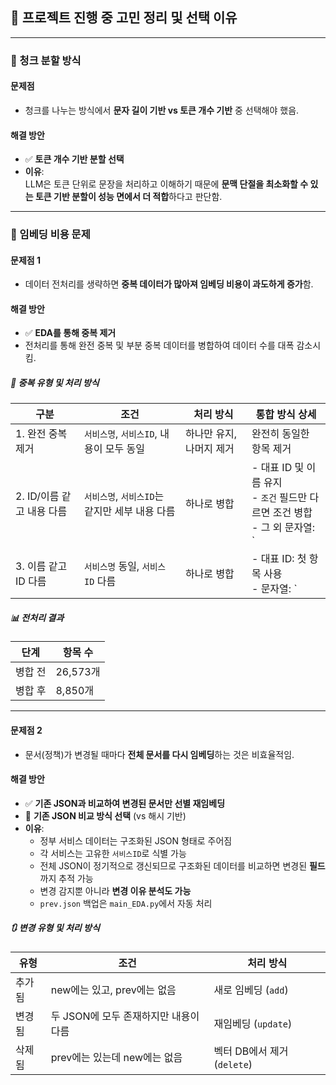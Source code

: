 ## 🧠 프로젝트 진행 중 고민 정리 및 선택 이유

---

### 📏 청크 분할 방식

#### 문제점
- 청크를 나누는 방식에서 **문자 길이 기반 vs 토큰 개수 기반** 중 선택해야 했음.

#### 해결 방안
- ✅ **토큰 개수 기반 분할 선택**
- **이유**:  
  LLM은 토큰 단위로 문장을 처리하고 이해하기 때문에 **문맥 단절을 최소화할 수 있는 토큰 기반 분할이 성능 면에서 더 적합**하다고 판단함.

---

### 💸 임베딩 비용 문제

#### 문제점 1
- 데이터 전처리를 생략하면 **중복 데이터가 많아져 임베딩 비용이 과도하게 증가**함.

#### 해결 방안
- ✅ **EDA를 통해 중복 제거**
- 전처리를 통해 완전 중복 및 부분 중복 데이터를 병합하여 데이터 수를 대폭 감소시킴.

##### 📐 중복 유형 및 처리 방식

| 구분 | 조건 | 처리 방식 | 통합 방식 상세 |
|------|------|------------|----------------|
| 1. 완전 중복 제거 | `서비스명`, `서비스ID`, 내용이 모두 동일 | 하나만 유지, 나머지 제거 | 완전히 동일한 항목 제거 |
| 2. ID/이름 같고 내용 다름 | `서비스명`, `서비스ID`는 같지만 세부 내용 다름 | 하나로 병합 | - 대표 ID 및 이름 유지<br>- `조건` 필드만 다르면 조건 병합<br>- 그 외 문자열: `||` 병합, dict: key 기준 병합 |
| 3. 이름 같고 ID 다름 | `서비스명` 동일, `서비스ID` 다름 | 하나로 병합 | - 대표 ID: 첫 항목 사용<br>- 문자열: `||` 병합<br>- 리스트: 중복 제거 후 병합<br>- dict: key 기준 병합<br>- 숫자 범위 (`대상연령` 등): min/max 병합 |

##### 📊 전처리 결과

| 단계     | 항목 수  |
|----------|----------|
| 병합 전  | 26,573개 |
| 병합 후  | 8,850개  |

---

#### 문제점 2
- 문서(정책)가 변경될 때마다 **전체 문서를 다시 임베딩**하는 것은 비효율적임.

#### 해결 방안
- ✅ **기존 JSON과 비교하여 변경된 문서만 선별 재임베딩**
- 📌 **기존 JSON 비교 방식 선택** (vs 해시 기반)
- **이유**:
  - 정부 서비스 데이터는 구조화된 JSON 형태로 주어짐
  - 각 서비스는 고유한 `서비스ID`로 식별 가능
  - 전체 JSON이 정기적으로 갱신되므로 구조화된 데이터를 비교하면 변경된 **필드**까지 추적 가능
  - 변경 감지뿐 아니라 **변경 이유 분석도 가능**
  - `prev.json` 백업은 `main_EDA.py`에서 자동 처리

##### 🔃 변경 유형 및 처리 방식

| 유형     | 조건                                                     | 처리 방식             |
|----------|----------------------------------------------------------|------------------------|
| 추가됨   | new에는 있고, prev에는 없음                              | 새로 임베딩 (`add`)   |
| 변경됨   | 두 JSON에 모두 존재하지만 내용이 다름                     | 재임베딩 (`update`)   |
| 삭제됨   | prev에는 있는데 new에는 없음                             | 벡터 DB에서 제거 (`delete`) |

